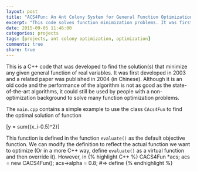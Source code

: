 ```yaml
---
layout: post
title: "ACS4Fun: An Ant Colony System for General Function Optimization"
excerpt: "This code solves function minimization problems. It was first wrote in 2003 with some minor updates."
date: 2015-09-05 11:46:00
categories: projects
tags: [projects, ant colony optimization, optimization]
comments: true
share: true
---
```


This is a C++ code that was developed to find the solution(s) that minimize any given general function of real variables. It was first developed in 2003 and a related paper was published in 2004 (in Chinese). Although it is an old code and the performance of the algorithm is not as good as the state-of-the-art algorithms, it could still be used by people with a non-optimization background to solve many function optimization problems.

The `main.cpp` contains a simple example to use the class `CAcs4Fun` to find the optimal solution of function

\[y = sum{(x_i-0.5)^2}\]

This function is defined in the function `evaluate()` as the default objective function. We can modify the definition to reflect the actual function we want to optimize (Or in a more C++ way, define `evaluate()` as a virtual function and then override it). However, in 
{% highlight C++ %}
CACS4Fun \*acs;
acs = new CACS4Fun();
acs-\>alpha = 0.8;
#=> define
{% endhighlight %}


